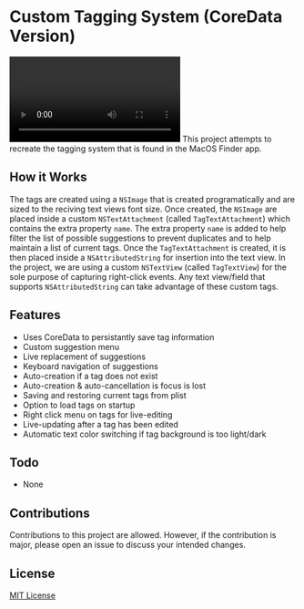 # Custom Tagging System (CoreData Version)
![CustomTaggingSystem Demo](https://user-images.githubusercontent.com/31663833/139622903-08db27f4-01aa-45fa-99ad-45dd8976a8eb.mp4)
This project attempts to recreate the tagging system that is found in the MacOS Finder app. 

## How it Works
The tags are created using a `NSImage` that is created programatically and are sized to the reciving text views font size. Once created, the `NSImage` are placed inside a custom `NSTextAttachment` (called `TagTextAttachment`) which contains the extra property `name`. The extra property `name` is added to help filter the list of possible suggestions to prevent duplicates and to help maintain a list of current tags. Once the `TagTextAttachment` is created, it is then placed inside a `NSAttributedString` for insertion into the text view. In the project, we are using a custom `NSTextView` (called `TagTextView`) for the sole purpose of capturing right-click events. Any text view/field that supports `NSAttributedString` can take advantage of these custom tags.

## Features
- Uses CoreData to persistantly save tag information
- Custom suggestion menu
- Live replacement of suggestions
- Keyboard navigation of suggestions
- Auto-creation if a tag does not exist
- Auto-creation & auto-cancellation is focus is lost
- Saving and restoring current tags from plist
- Option to load tags on startup
- Right click menu on tags for live-editing
- Live-updating after a tag has been edited
- Automatic text color switching if tag background is too light/dark

## Todo
- None

## Contributions
Contributions to this project are allowed. However, if the contribution is major, please open an issue to discuss your intended changes.

## License
[MIT License](LICENSE)

